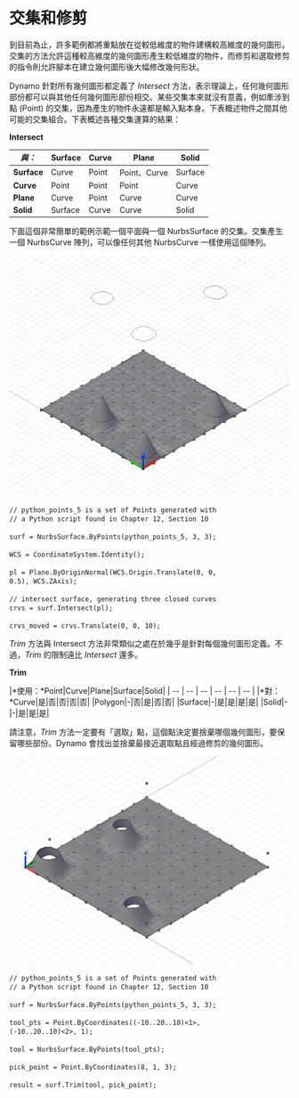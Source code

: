 

# 交集和修剪

到目前為止，許多範例都將重點放在從較低維度的物件建構較高維度的幾何圖形。交集的方法允許這種較高維度的幾何圖形產生較低維度的物件，而修剪和選取修剪的指令則允許腳本在建立幾何圖形後大幅修改幾何形狀。

Dynamo 針對所有幾何圖形都定義了 *Intersect* 方法，表示理論上，任何幾何圖形部份都可以與其他任何幾何圖形部份相交。某些交集本來就沒有意義，例如牽涉到點 (Point) 的交集，因為產生的物件永遠都是輸入點本身。下表概述物件之間其他可能的交集組合。下表概述各種交集運算的結果：

**Intersect**

|*與：*|Surface|Curve|Plane|Solid|
| -- | -- | -- | -- | -- |
|**Surface**|Curve|Point|Point、Curve|Surface|
|**Curve**|Point|Point|Point|Curve|
|**Plane**|Curve|Point|Curve|Curve|
|**Solid**|Surface|Curve|Curve|Solid|

下面這個非常簡單的範例示範一個平面與一個 NurbsSurface 的交集。交集產生一個 NurbsCurve 陣列，可以像任何其他 NurbsCurve 一樣使用這個陣列。

![](images/12-8/IntersectionAndTrim_01.png)

```
// python_points_5 is a set of Points generated with
// a Python script found in Chapter 12, Section 10

surf = NurbsSurface.ByPoints(python_points_5, 3, 3);

WCS = CoordinateSystem.Identity();

pl = Plane.ByOriginNormal(WCS.Origin.Translate(0, 0,
0.5), WCS.ZAxis);

// intersect surface, generating three closed curves
crvs = surf.Intersect(pl);

crvs_moved = crvs.Translate(0, 0, 10);
```

*Trim* 方法與 Intersect 方法非常類似之處在於幾乎是針對每個幾何圖形定義。不過，*Trim* 的限制遠比 *Intersect* 還多。

**Trim**


|*使用：*Point|Curve|Plane|Surface|Solid|
| -- | -- | -- | -- | -- | -- |
|*對：*Curve|是|否|否|否|否|
|Polygon|-|否|是|否|否|
|Surface|-|是|是|是|是|
|Solid|-|-|是|是|是|

請注意，*Trim* 方法一定要有「選取」點，這個點決定要捨棄哪個幾何圖形，要保留哪些部份。Dynamo 會找出並捨棄最接近選取點且經過修剪的幾何圖形。

![](images/12-8/IntersectionAndTrim_02.png)

```
// python_points_5 is a set of Points generated with
// a Python script found in Chapter 12, Section 10

surf = NurbsSurface.ByPoints(python_points_5, 3, 3);

tool_pts = Point.ByCoordinates((-10..20..10)<1>,
(-10..20..10)<2>, 1);

tool = NurbsSurface.ByPoints(tool_pts);

pick_point = Point.ByCoordinates(8, 1, 3);

result = surf.Trim(tool, pick_point);
```

